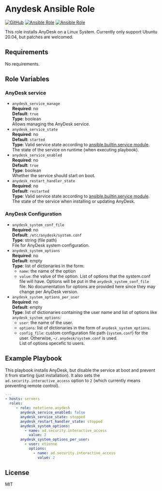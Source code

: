 Anydesk Ansible Role
========================

[![GitHub](https://img.shields.io/github/license/notetiene/ansible-role-anydesk?style=for-the-badge)](https://github.com/notetiene/ansible-role-anydesk)
[![Ansible Role](https://img.shields.io/ansible/role/60428?style=for-the-badge)](https://galaxy.ansible.com/notetiene/anydesk)
[![Ansible Role](https://img.shields.io/ansible/role/d/60428?style=for-the-badge)](https://galaxy.ansible.com/notetiene/anydesk)

This role installs AnyDesk on a Linux System. Currently only support Ubuntu 20.04, but patches are welcomed.

Requirements
------------

No requirements.

Role Variables
--------------

### AnyDesk service

- `anydesk_service_manage` \
  **Required**: no \
  **Default**: `true` \
  **Type**: boolean \
  Allows managing the AnyDesk service.
- `anydesk_service_state` \
  **Required**: no \
  **Default**: `started` \
  **Type**: Valid service state according to [ansible.builtin.service module](https://docs.ansible.com/ansible/latest/collections/ansible/builtin/service_module.html#parameter-state).
  The state of the service on runtime (when executing playbook).
- `anydesk_service_enabled` \
  **Required**: no \
  **Default**: `true` \
  **Type**: boolean \
  Whether the service should start on boot.
- `anydesk_restart_handler_state` \
  **Required**: no \
  **Default**: `restarted` \
  **Type**: Valid service state according to [ansible.builtin.service module](https://docs.ansible.com/ansible/latest/collections/ansible/builtin/service_module.html#parameter-state). \
  The state of the service when installing or updating AnyDesk.

### AnyDesk Configuration
- `anydesk_system_conf_file` \
  **Required**: no \
  **Default**: `/etc/anydesk/system.conf` \
  **Type**: string (file path) \
  File for AnyDesk system configuration.
- `anydesk_system_options` \
  **Required**: no \
  **Default**: empty \
  **Type**: list of dictionaries in the form:
    * `name`: the name of the option
    * `value`: the value of the option.
  List of options that the system.conf file will have.  Options will be put in the `anydesk_system_conf_file` file.  No documentation for options are provided here since they may change per AnyDesk version.
- `anydesk_system_options_per_user` \
  **Required**: no \
  **Default**: empty \
  **Type**: list of dictionaries containing the user name and list of options like `anydesk_system_options`:
    * `user`: the name of the user.
    * `options`: list of dictionaries in the form of `anydesk_system_options`.
    * `config_file`: custom configuration file path (`system.conf`) for the user.  Otherwise, `~/.anydesk/system.conf` is used. \
  List of options specefic to users.

Example Playbook
----------------

This playbook installs AnyDesk, but disable the service at boot and prevent it from starting (just installation).  It also sets the `ad.security.interactive_access` option to `2` (which currently means preventing remote control).

```yaml
---
- hosts: servers
  roles:
     - role: notetiene.anydesk
       anydesk_service_enabled: false
       anydesk_service_state: stopped
       anydesk_restart_handler_state: stopped
       anydesk_system_options:
         - name: ad.security.interactive_access
           value: 2
       anydesk_system_options_per_user:
         - user: etienne
           options:
             - name: ad.security.interactive_access
               value: 2
```

License
-------

MIT

